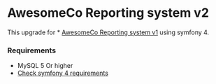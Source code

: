 # AwesomeCo Reporting system v2

This upgrade for * [AwesomeCo Reporting system v1](https://github.com/MustafaWahbi/AwesomeCo)  using symfony 4.


### Requirements


* MySQL 5 Or higher
* [Check symfony 4 requirements](https://symfony.com/doc/current/reference/requirements.html)


